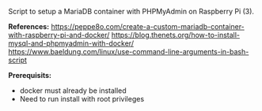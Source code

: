 Script to setup a MariaDB container with PHPMyAdmin on Raspberry Pi (3).

**References:**
https://peppe8o.com/create-a-custom-mariadb-container-with-raspberry-pi-and-docker/
https://blog.thenets.org/how-to-install-mysql-and-phpmyadmin-with-docker/
https://www.baeldung.com/linux/use-command-line-arguments-in-bash-script

**Prerequisits:**
* docker must already be installed
* Need to run install with root privileges
